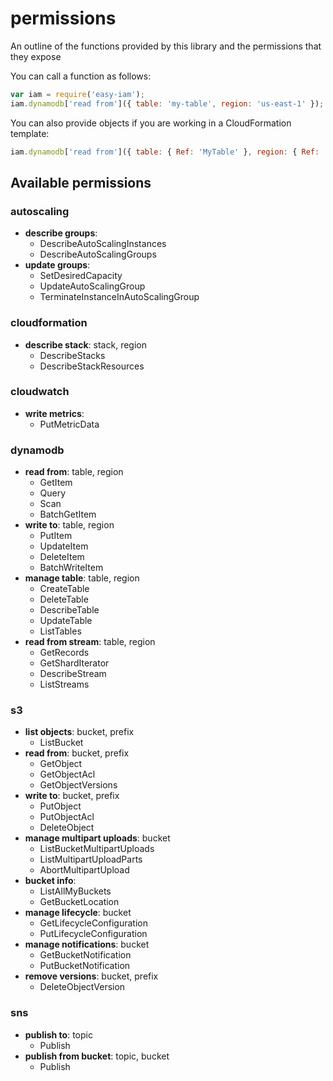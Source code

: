 # permissions

An outline of the functions provided by this library and the permissions that they expose

You can call a function as follows:

```js
var iam = require('easy-iam');
iam.dynamodb['read from']({ table: 'my-table', region: 'us-east-1' });
```

You can also provide objects if you are working in a CloudFormation template:

```js
iam.dynamodb['read from']({ table: { Ref: 'MyTable' }, region: { Ref: 'AWS::Region' } });
```

## Available permissions

### autoscaling
- **describe groups**: 
  - DescribeAutoScalingInstances
  - DescribeAutoScalingGroups
- **update groups**: 
  - SetDesiredCapacity
  - UpdateAutoScalingGroup
  - TerminateInstanceInAutoScalingGroup

### cloudformation
- **describe stack**: stack, region
  - DescribeStacks
  - DescribeStackResources

### cloudwatch
- **write metrics**: 
  - PutMetricData

### dynamodb
- **read from**: table, region
  - GetItem
  - Query
  - Scan
  - BatchGetItem
- **write to**: table, region
  - PutItem
  - UpdateItem
  - DeleteItem
  - BatchWriteItem
- **manage table**: table, region
  - CreateTable
  - DeleteTable
  - DescribeTable
  - UpdateTable
  - ListTables
- **read from stream**: table, region
  - GetRecords
  - GetShardIterator
  - DescribeStream
  - ListStreams

### s3
- **list objects**: bucket, prefix
  - ListBucket
- **read from**: bucket, prefix
  - GetObject
  - GetObjectAcl
  - GetObjectVersions
- **write to**: bucket, prefix
  - PutObject
  - PutObjectAcl
  - DeleteObject
- **manage multipart uploads**: bucket
  - ListBucketMultipartUploads
  - ListMultipartUploadParts
  - AbortMultipartUpload
- **bucket info**: 
  - ListAllMyBuckets
  - GetBucketLocation
- **manage lifecycle**: bucket
  - GetLifecycleConfiguration
  - PutLifecycleConfiguration
- **manage notifications**: bucket
  - GetBucketNotification
  - PutBucketNotification
- **remove versions**: bucket, prefix
  - DeleteObjectVersion

### sns
- **publish to**: topic
  - Publish
- **publish from bucket**: topic, bucket
  - Publish

